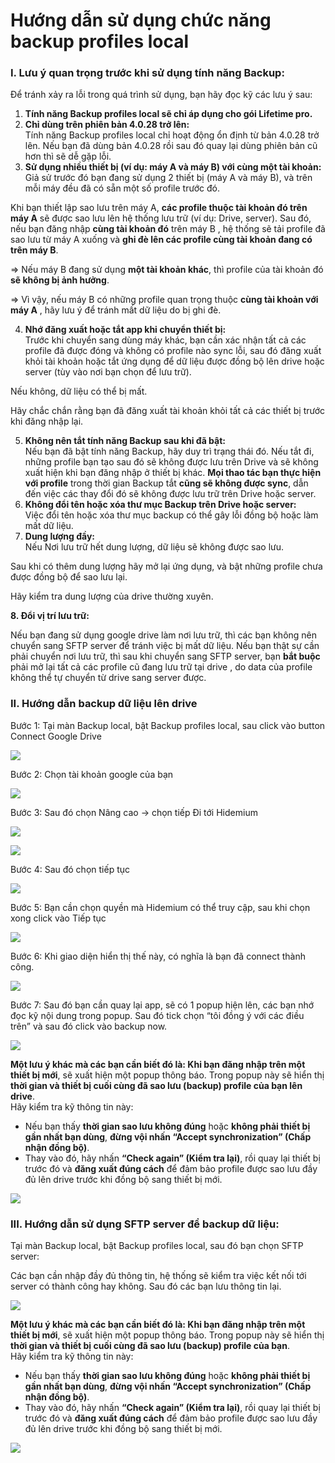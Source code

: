 # Hướng dẫn sử dụng chức năng backup profiles local

### **I. Lưu ý quan trọng trước khi sử dụng tính năng Backup:**

Để tránh xảy ra lỗi trong quá trình sử dụng, bạn hãy đọc kỹ các lưu ý sau:

1. **Tính năng Backup profiles local sẽ chỉ áp dụng cho gói Lifetime pro.**
2. **Chỉ dùng trên phiên bản 4.0.28 trở lên:**\
   Tính năng Backup profiles local chỉ hoạt động ổn định từ bản 4.0.28 trở lên. Nếu bạn đã dùng bản 4.0.28 rồi sau đó quay lại dùng phiên bản cũ hơn thì sẽ dễ gặp lỗi.
3. **Sử dụng nhiều thiết bị (ví dụ: máy A và máy B) với cùng một tài khoản:**\
   Giả sử trước đó bạn đang sử dụng 2 thiết bị (máy A và máy B), và trên mỗi máy đều đã có sẵn một số profile trước đó.

Khi bạn thiết lập sao lưu trên máy A, **các profile thuộc tài khoản đó trên máy A** sẽ được sao lưu lên hệ thống lưu trữ (ví dụ: Drive, server). Sau đó, nếu bạn đăng nhập **cùng tài khoản đó** trên máy B , hệ thống sẽ tải profile đã sao lưu từ máy A xuống và  **ghi đè lên các profile cùng tài khoản đang có trên máy B**.

&#x20;    ⇒ Nếu máy B đang sử dụng **một tài khoản khác**, thì profile của tài khoản đó **sẽ không bị ảnh hưởng**.

&#x20;    ⇒ Vì vậy, nếu máy B có những profile quan trọng thuộc **cùng tài khoản với máy A** , hãy lưu ý để tránh mất dữ liệu do bị ghi đè.

4. **Nhớ đăng xuất hoặc tắt app khi chuyển thiết bị:**\
   Trước khi chuyển sang dùng máy khác, bạn cần xác nhận tất cả các profile đã được đóng và không có profile nào sync lỗi, sau đó đăng xuất khỏi tài khoản hoặc tắt ứng dụng để dữ liệu được đồng bộ lên drive hoặc server (tùy vào nơi bạn chọn để lưu trữ).

Nếu không, dữ liệu có thể bị mất.

Hãy chắc chắn rằng bạn đã đăng xuất tài khoản khỏi tất cả các thiết bị trước khi đăng nhập lại.

5. **Không nên tắt tính năng Backup sau khi đã bật:**\
   Nếu bạn đã bật tính năng Backup, hãy duy trì trạng thái đó. Nếu tắt đi, những profile bạn tạo sau đó sẽ không được lưu trên Drive và sẽ không xuất hiện khi bạn đăng nhập ở thiết bị khác.  **Mọi thao tác bạn thực hiện với profile** trong thời gian Backup tắt **cũng sẽ không được sync**, dẫn đến việc các thay đổi đó sẽ không được lưu trữ trên Drive hoặc server.
6. **Không đổi tên hoặc xóa thư mục Backup trên Drive hoặc server:**\
   Việc đổi tên hoặc xóa thư mục backup có thể gây lỗi đồng bộ hoặc làm mất dữ liệu.
7. **Dung lượng đầy:**\
   Nếu Nơi lưu trữ hết dung lượng, dữ liệu sẽ không được sao lưu.

Sau khi có thêm dung lượng hãy mở lại ứng dụng, và bật những profile chưa được đồng bộ để sao lưu lại.

Hãy kiểm tra dung lượng của drive thường xuyên.

&#x20;    **8. Đổi vị trí lưu trữ:**&#x20;

Nếu bạn đang sử dụng google drive làm nơi lưu trữ, thì các bạn không nên chuyển sang SFTP server để tránh việc bị mất dữ liệu. Nếu bạn thật sự cần phải chuyển nơi lưu trữ, thì sau khi chuyển sang SFTP server, bạn **bắt buộc** phải mở lại tất cả các profile cũ đang lưu trữ tại drive , do data của profile không thể tự chuyển từ drive sang server được.

&#x20;

### II. Hướng dẫn backup dữ liệu lên drive

Bước 1: Tại màn Backup local, bật Backup profiles local, sau click vào button Connect Google Drive

![](http://education.hidemium.io/wp-content/uploads/2025/04/Picture1.png)

Bước  2: Chọn tài khoản google của bạn

![](http://education.hidemium.io/wp-content/uploads/2025/04/Picture3.png)

Bước 3: Sau đó chọn Nâng cao -> chọn tiếp Đi tới Hidemium

![](http://education.hidemium.io/wp-content/uploads/2025/04/Picture4.png)

&#x20;

&#x20;

![](http://education.hidemium.io/wp-content/uploads/2025/04/Picture5.png)

Bước 4: Sau đó chọn tiếp tục

![](http://education.hidemium.io/wp-content/uploads/2025/04/Picture6.png)

Bước 5: Bạn cần chọn quyền mà Hidemium có thể truy cập, sau khi chọn xong click vào Tiếp tục

![](http://education.hidemium.io/wp-content/uploads/2025/04/Picture7.png)

Bước 6: Khi giao diện hiển thị thế này, có nghĩa là bạn đã connect thành công.

![](http://education.hidemium.io/wp-content/uploads/2025/04/Picture8.png)

&#x20;

Bước 7: Sau đó bạn cần quay lại app, sẽ có 1 popup hiện lên, các bạn nhớ đọc kỹ nội dung trong popup. Sau đó tick chọn “tôi đồng ý với các điều trên”   và sau đó click vào backup now.

![](http://education.hidemium.io/wp-content/uploads/2025/04/Screenshot_1.png)

&#x20;

**Một lưu ý khác mà các bạn cần biết đó là: Khi bạn đăng nhập trên một thiết bị mới**, sẽ xuất hiện một popup thông báo. Trong popup này sẽ hiển thị **thời gian và thiết bị cuối cùng đã sao lưu (backup) profile của bạn lên drive**.\
Hãy kiểm tra kỹ thông tin này:

* Nếu bạn thấy **thời gian sao lưu không đúng** hoặc **không phải thiết bị gần nhất bạn dùng**, **đừng vội nhấn “Accept synchronization” (Chấp nhận đồng bộ)**.
* Thay vào đó, hãy nhấn **“Check again” (Kiểm tra lại)**, rồi quay lại thiết bị trước đó và **đăng xuất đúng cách** để đảm bảo profile được sao lưu đầy đủ lên drive trước khi đồng bộ sang thiết bị mới.

&#x20;

![](http://education.hidemium.io/wp-content/uploads/2025/04/Screenshot_4-1.png)

&#x20;

### **III. Hướng dẫn sử dụng SFTP server để backup dữ liệu:**

Tại màn Backup local, bật Backup profiles local, sau đó bạn chọn SFTP server:

Các bạn cần nhập đầy đủ thông tin, hệ thống sẽ kiểm tra việc kết nối tới server có thành công hay không. Sau đó các bạn lưu thông tin lại.

![](http://education.hidemium.io/wp-content/uploads/2025/04/Screenshot_1-2.png)

&#x20;

&#x20;

**Một lưu ý khác mà các bạn cần biết đó là: Khi bạn đăng nhập trên một thiết bị mới**, sẽ xuất hiện một popup thông báo. Trong popup này sẽ hiển thị **thời gian và thiết bị cuối cùng đã sao lưu (backup) profile của bạn**.\
Hãy kiểm tra kỹ thông tin này:

* Nếu bạn thấy **thời gian sao lưu không đúng** hoặc **không phải thiết bị gần nhất bạn dùng**, **đừng vội nhấn “Accept synchronization” (Chấp nhận đồng bộ)**.
* Thay vào đó, hãy nhấn **“Check again” (Kiểm tra lại)**, rồi quay lại thiết bị trước đó và **đăng xuất đúng cách** để đảm bảo profile được sao lưu đầy đủ lên drive trước khi đồng bộ sang thiết bị mới.

![](http://education.hidemium.io/wp-content/uploads/2025/04/Screenshot_4-1.png)
